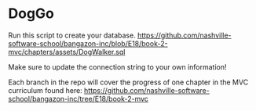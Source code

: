 # DogGo

Run this script to create your database.
https://github.com/nashville-software-school/bangazon-inc/blob/E18/book-2-mvc/chapters/assets/DogWalker.sql

Make sure to update the connection string to your own information!

Each branch in the repo will cover the progress of one chapter in the MVC curriculum found here:
https://github.com/nashville-software-school/bangazon-inc/tree/E18/book-2-mvc
